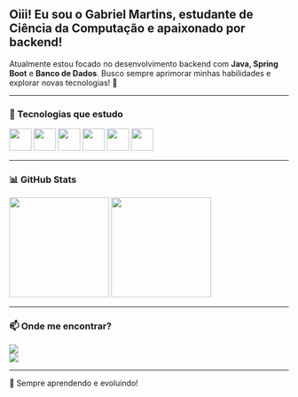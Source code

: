 



## Oiii! Eu sou o Gabriel Martins, estudante de Ciência da Computação e apaixonado por backend!  

Atualmente estou focado no desenvolvimento backend com **Java, Spring Boot** e **Banco de Dados**. Busco sempre aprimorar minhas habilidades e explorar novas tecnologias! 🚀

---

### 🚀 Tecnologias que estudo  

<p align="left">
  <img src="https://cdn.jsdelivr.net/gh/devicons/devicon/icons/java/java-original.svg" width="40" height="40"/>
  <img src="https://cdn.jsdelivr.net/gh/devicons/devicon/icons/spring/spring-original.svg" width="40" height="40"/>
  <img src="https://cdn.jsdelivr.net/gh/devicons/devicon/icons/mysql/mysql-original.svg" width="40" height="40"/>
  <img src="https://cdn.jsdelivr.net/gh/devicons/devicon/icons/postgresql/postgresql-original.svg" width="40" height="40"/>
  <img src="https://cdn.jsdelivr.net/gh/devicons/devicon/icons/git/git-original.svg" width="40" height="40"/>
  <img src="https://cdn.jsdelivr.net/gh/devicons/devicon/icons/github/github-original.svg" width="40" height="40"/>
</p>

---

### 📊 GitHub Stats  

<p align="left">
  <img height="180em" src="https://github-readme-stats.vercel.app/api?username=seu-usuario&show_icons=true&theme=dark&include_all_commits=true&count_private=true"/>
  <img height="180em" src="https://github-readme-stats.vercel.app/api/top-langs/?username=seu-usuario&layout=compact&langs_count=7&theme=dark"/>
</p>

---

### 📫 Onde me encontrar?  

[<img src="https://img.shields.io/badge/LinkedIn-0077B5?style=for-the-badge&logo=linkedin&logoColor=white"/>](https://www.linkedin.com/in/seu-perfil)  
[<img src="https://img.shields.io/badge/Hotmail-0078D4?style=for-the-badge&logo=microsoft-outlook&logoColor=white"/>](mailto:seu-email@hotmail.com)

---

🔹 Sempre aprendendo e evoluindo!

